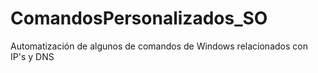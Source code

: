 # ComandosPersonalizados_SO
Automatización de algunos de comandos de Windows relacionados con IP's y DNS
